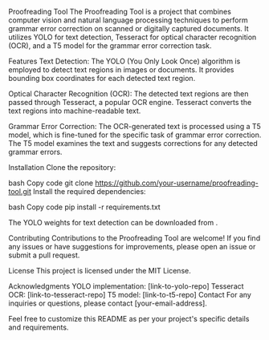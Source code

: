 Proofreading Tool
The Proofreading Tool is a project that combines computer vision and natural language processing techniques to perform grammar error correction on scanned or digitally captured documents. It utilizes YOLO for text detection, Tesseract for optical character recognition (OCR), and a T5 model for the grammar error correction task.

Features
Text Detection: The YOLO (You Only Look Once) algorithm is employed to detect text regions in images or documents. It provides bounding box coordinates for each detected text region.

Optical Character Recognition (OCR): The detected text regions are then passed through Tesseract, a popular OCR engine. Tesseract converts the text regions into machine-readable text.

Grammar Error Correction: The OCR-generated text is processed using a T5 model, which is fine-tuned for the specific task of grammar error correction. The T5 model examines the text and suggests corrections for any detected grammar errors.

Installation
Clone the repository:

bash
Copy code
git clone https://github.com/your-username/proofreading-tool.git
Install the required dependencies:

bash
Copy code
pip install -r requirements.txt

The YOLO weights for text detection can be downloaded from .



Contributing
Contributions to the Proofreading Tool are welcome! If you find any issues or have suggestions for improvements, please open an issue or submit a pull request.

License
This project is licensed under the MIT License.

Acknowledgments
YOLO implementation: [link-to-yolo-repo]
Tesseract OCR: [link-to-tesseract-repo]
T5 model: [link-to-t5-repo]
Contact
For any inquiries or questions, please contact [your-email-address].

Feel free to customize this README as per your project's specific details and requirements.
